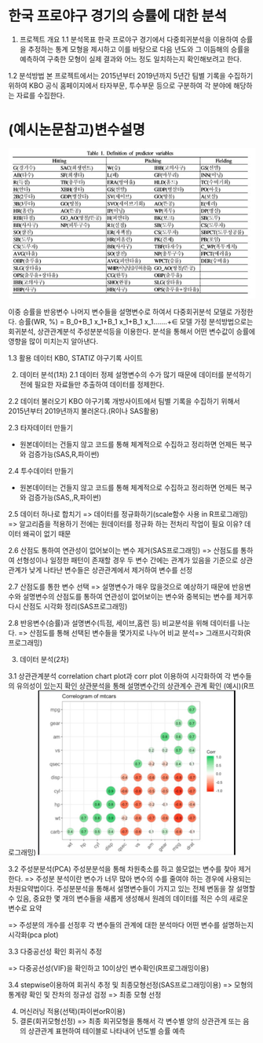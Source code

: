 # 한국 프로야구 경기의 승률에 대한 분석 


1. 프로젝트 개요
1.1 분석목표
한국 프로야구 경기에서 다중회귀분석을 이용하여 승률을 추정하는 통계 모형을 제시하고 이를 바탕으로 다음 년도와 그 이듬해의 승률을 예측하여 구축한 모형이 실제 결과와 어느 정도 일치하는지 확인해보려고 한다.

1.2 분석방법
본 프로젝트에서는 2015년부터 2019년까지 5년간 팀별 기록을 수집하기 위하여 KBO 공식 홈페이지에서 타자부문, 투수부문 등으로 구분하여 각 분야에 해당하는 자료를 수집한다.
# (예시논문참고)변수설명
![변수설명](_Plan/var.jpg)
 
이중 승률을 반응변수 나머지 변수들을 설명변수로 하여서 다중회귀분석 모델로 가정한다.
승률(WR, %) = B_0+B_1 x_1+B_1 x_1+B_1 x_1.......+∈ 모델 가정
분석방법으로는 회귀분석, 상관관계분석 주성분분석등을 이용한다. 분석을 통해서 어떤 변수값이 승률에 영향을 많이 미치는지 알아낸다.

1.3 활용 데이터
KB0, STATIZ 야구기록 사이트







2. 데이터 분석(1차)
2.1 데이터 정제
설명변수의 수가 많기 때문에 데이터를 분석하기 전에 필요한 자료들만 추출하여 데이터를 정제한다.

2.2 데이터 불러오기
KBO 야구기록 개방사이트에서  팀별 기록을 수집하기 위해서 2015년부터 2019년까지
불러온다.(R이나 SAS활용)

2.3 타자데이터 만들기
-  원본데이터는 건들지 않고 코드를 통해 체계적으로 수집하고 정리하면 언제든 복구와 검증가능(SAS,R,파이썬)

2.4 투수데이터 만들기
-  원본데이터는 건들지 않고 코드를 통해 체계적으로 수집하고 정리하면 언제든 복구와 검증가능(SAS,,R,파이썬)

2.5 데이터 하나로 합치기
=> 데이터를 정규화하기(scale함수 사용 in R프로그래밍)
=> 알고리즘을 적용하기 전에는 원데이터를 정규화 하는 전처리 작업이 필요
이유? 데이터 왜곡이 없기 때문

2.6 산점도 통하여 연관성이 없어보이는 변수 제거(SAS프로그래밍)
=> 산점도를 통하여 선형성이나 일정한 패턴이 존재할 경우 두 변수 간에는 관계가 있음을 기준으로 상관관계가 낮게 나타난 변수들은 상관관계에서 제거하여 변수를 선정

2.7 산점도를 통한 변수 선택
=> 설명변수가 매우 많을것으로 예상하기 때문에 반응변수와 설명변수의 산점도를 통하여 연관성이 없어보이는 변수와 중복되는 변수를 제거후 다시 산점도 시각화 정리(SAS프로그래밍)

2.8 반응변수(승률)과 설명변수(득점, 세이브,홈런 등) 비교분석을 위해 데이터를 나눈다.
=> 산점도를 통해 선택된 변수들을 몇가지로 나누어 비교 분석=> 그래프시각화(R프로그래밍)






3. 데이터 분석(2차)

3.1 상관관계분석
 correlation chart plot과 corr plot 이용하여
시각화하여 각 변수들의 유의성이 있는지 확인
상관분석을 통해 설명변수간의 상관계수 관계 확인
(예시)(R프로그래밍)
![correlogram of mtcars](_Plan/mtcars.bmp)



3.2 주성분분석(PCA)
주성분분석을 통해 차원축소를 하고 쓸모없는 변수를 찾아 제거한다.
=> 주성분 분석이란 변수가 너무 많아 변수의 수를 줄여야 하는 경우에 사용되는 차원요약법이다. 주성분분석을 통해서 설명변수들이 가지고 있는 전체 변동을 잘 설명할수 있음, 중요한 몇 개의 변수들을 새롭게 생성해서 원레의 데이터를 적은 수의 새로운 변수로 요약

=> 주성분의 개수를 선정후 각 변수들의 관계에 대한 분석마다
어떤 변수를 설명하는지 시각화(pca plot)

3.3 다중공선성 확인 회귀식 추정

=> 다중공선성(VIF)을 확인하고 10이상인 변수확인(R프로그래밍이용)

3.4 stepwise이용하여 회귀식 추정 및 최종모형선정(SAS프로그래밍이용)
=> 모형의 통계량 확인 및 잔차의 정규성 검정
=> 최종 모형 선정

4. 머신러닝 적용(선택)(파이썬orR이용)
5. 결론(회귀모형선정)
=> 최종 회귀모형을 통해서 각 변수별 양의 상관관계 또는 음의 상관관계 표현하여
테이블로 나타내어 년도별 승률 예측
